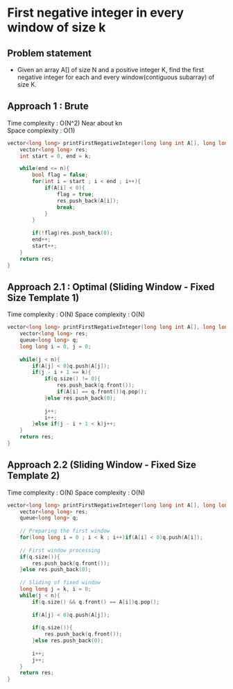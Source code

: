 # First negative integer in every window of size k

## Problem statement

- Given an array A[] of size N and a positive integer K, find the first negative integer for each and every window(contiguous subarray) of size K.

## Approach 1 : Brute

Time complexity : O(N^2) Near about kn  
Space complexity : O(1)

```cpp
vector<long long> printFirstNegativeInteger(long long int A[], long long int n, long long int k) {
    vector<long long> res;
    int start = 0, end = k;

    while(end <= n){
        bool flag = false;
        for(int i = start ; i < end ; i++){
            if(A[i] < 0){
                flag = true;
                res.push_back(A[i]);
                break;
            }
        }
        
        if(!flag)res.push_back(0);
        end++;
        start++;
    }    
    return res;                                  
}
```

## Approach 2.1 : Optimal (Sliding Window - Fixed Size Template 1)

Time complexity : O(N)
Space complexity : O(N)

```cpp
vector<long long> printFirstNegativeInteger(long long int A[], long long int n, long long int k){
    vector<long long> res;
    queue<long long> q;
    long long i = 0, j = 0;
    
    while(j < n){
        if(A[j] < 0)q.push(A[j]);
        if(j - i + 1 == k){
            if(q.size() != 0){
                res.push_back(q.front());
                if(A[i] == q.front())q.pop();
            }else res.push_back(0);
            
            j++;
            i++;
        }else if(j - i + 1 < k)j++;
    }
    return res;                                  
}
```

## Approach 2.2 (Sliding Window - Fixed Size Template 2)

Time complexity : O(N)
Space complexity : O(N)

```cpp
vector<long long> printFirstNegativeInteger(long long int A[], long long int n, long long int k){
    vector<long long> res;
    queue<long long> q;
    
    // Preparing the first window
    for(long long i = 0 ; i < k ; i++)if(A[i] < 0)q.push(A[i]);
    
    // First window processing
    if(q.size()){
        res.push_back(q.front());
    }else res.push_back(0);
    
    // Sliding of fixed window
    long long j = k, i = 0;
    while(j < n){
        if(q.size() && q.front() == A[i])q.pop();
        
        if(A[j] < 0)q.push(A[j]);
        
        if(q.size()){
            res.push_back(q.front());
        }else res.push_back(0);
        
        i++;
        j++;
    }
    return res;
}
```